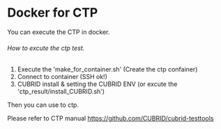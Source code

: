 # **Docker for CTP**
You can execute the CTP in docker.

###### How to excute the ctp test.
1. Execute the 'make_for_container.sh' (Create the ctp confainer)
2. Connect to container (SSH ok!)
3. CUBRID install & setting the CUBRID ENV (or excute the 'ctp_result/install_CUBRID.sh')

Then you can use to ctp.

Please refer to CTP manual
https://github.com/CUBRID/cubrid-testtools
